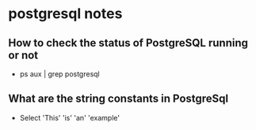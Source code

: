# postgresql notes
## How to check the status of PostgreSQL running or not
- ps aux | grep postgresql
## What are the string constants in PostgreSql
- Select 'This' 'is' 'an' 'example'